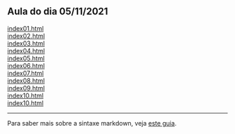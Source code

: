 ## Aula do dia 05/11/2021

[index01.html](basic/index01.html)<br>
[index02.html](basic/index02.html)<br>
[index03.html](basic/index03.html)<br>
[index04.html](basic/index04.html)<br>
[index05.html](basic/index05.html)<br>
[index06.html](basic/index06.html)<br>
[index07.html](basic/index07.html)<br>
[index08.html](basic/index08.html)<br>
[index09.html](basic/index09.html)<br>
[index10.html](basic/index10.html)<br>
[index10.html](basic/index-vega-lite.html)<br>

---

Para saber mais sobre a sintaxe markdown, veja [este guia](https://guides.github.com/features/mastering-markdown/).